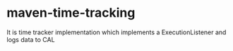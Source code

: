 maven-time-tracking
===================

It is time tracker implementation which implements a ExecutionListener and logs data to CAL
